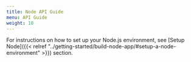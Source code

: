 ```yaml
---
title: Node API Guide
menu: API Guide
weight: 10
---
```


 For instructions on how to set up your Node.js environment, see [Setup Node]({{< relref "../getting-started/build-node-app/#setup-a-node-environment" >}}) section.
